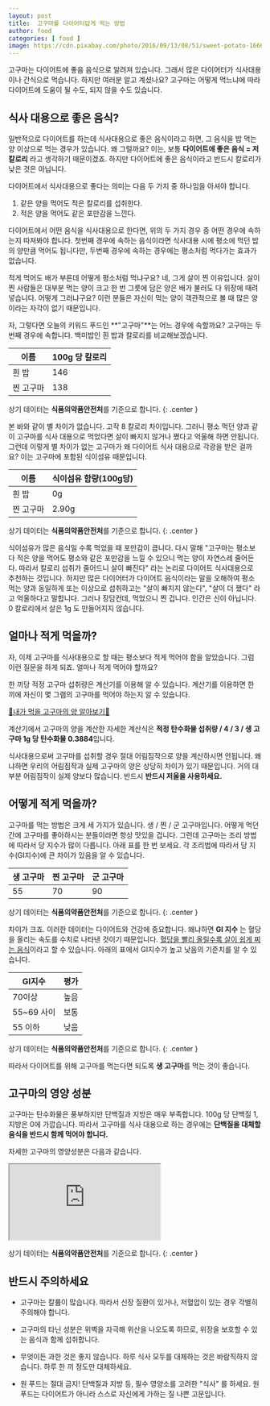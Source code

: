 ```yaml
---
layout: post
title:  고구마를 다이어터답게 먹는 방법
author: food
categories: [ food ]
image: https://cdn.pixabay.com/photo/2016/09/13/08/51/sweet-potato-1666707_960_720.jpg
---
```


고구마는 다이어트에 좋음 음식으로 알려져 있습니다. 그래서 많은 다이어터가 식사대용이나 간식으로 먹습니다. 하지만 여러분 알고 계셨나요? 고구마는 어떻게 먹느냐에 따라 다이어트에 도움이 될 수도, 되지 않을 수도 있습니다.

##  식사 대용으로 좋은 음식?

일반적으로 다이어트를 하는데 식사대용으로 좋은 음식이라고 하면, 그 음식을 밥 먹는 양 이상으로 먹는 경우가 있습니다. 왜 그럴까요?
이는, 보통 **다이어트에 좋은 음식 = 저칼로리** 라고 생각하기 때문이겠죠. 하지만 다이어트에 좋은 음식이라고 반드시 칼로리가 낮은 것은 아닙니다. 

다이어트에서 식사대용으로 좋다는 의미는 다음 두 가지 중 하나임을 아셔야 합니다.

1.  같은 양을 먹어도 적은 칼로리를 섭취한다.
2.  적은 양을 먹어도 같은 포만감을 느낀다.

다이어트에서 어떤 음식을 식사대용으로 한다면, 위의 두 가지 경우 중 어떤 경우에 속하는지 따져봐야 합니다. 첫번째 경우에 속하는 음식이라면 식사대용 시에 평소에 먹던 밥의 양만큼 먹어도 됩니다만, 두번째 경우에 속하는 경우에는 평소처럼 먹다가는 효과가 없습니다. 

적게 먹어도 배가 부른데 어떻게 평소처럼 먹냐구요? <span class="spoiler">네, 그게 살이 찐 이유입니다. 살이 찐 사람들은 대부분 먹는 양이 크고 한 번 그릇에 담은 양은 배가 불러도 다 위장에 때려 넣습니다. 어떻게 그러냐구요? 이런 분들은 자신이 먹는 양이 객관적으로 볼 때 많은 양이라는 자각이 없기 때문입니다.</span>

자, 그렇다면 오늘의 키워드 푸드인 **"고구마"**는 어느 경우에 속할까요? 고구마는 두번째 경우에 속합니다. 백미밥인 흰 밥과 칼로리를 비교해보겠습니다.

|이름|100g 당 칼로리|
|---|---|
|흰 밥|146|
|찐 고구마|138|

상기 데이터는 **식품의약품안전처**를 기준으로 합니다.
{: .center }

본 바와 같이 별 차이가 없습니다. 고작 8 칼로리 차이입니다. 그러니 평소 먹던 양과 같이 고구마를 식사 대용으로 먹었다면 살이 빠지지 않거나 쪘다고 억울해 하면 안됩니다. 그런데 이렇게 별 차이가 없는 고구마가 왜 다이어트 식사 대용으로 각광을 받은 걸까요? 이는 고구마에 포함된 식이섬유 때문입니다.

|이름|식이섬유 함량(100g당)|
|---|---|
|흰 밥|0g|
|찐 고구마|2.90g|

상기 데이터는 **식품의약품안전처**를 기준으로 합니다.
{: .center }

식이섬유가 많은 음식일 수록 먹었을 때 포만감이 큽니다. 다시 말해 "고구마는 평소보다 적은 양을 먹어도 평소와 같은 포만감을 느낄 수 있으니 먹는 양이 자연스레 줄어든다. 따라서 칼로리 섭취가 줄어드니 살이 빠진다" 라는 논리로 다이어트 식사대용으로 추천하는 것입니다. 하지만 많은 다이어터가 다이어트 음식이라는 말을 오해하여 평소 먹는 양과 동일하게 또는 이상으로 섭취하고는 "살이 빠지지 않는다", "살이 더 쪘다" 라고 억울하다고 말합니다. 그러나 장담컨데, 먹었으니 찐 겁니다. 인간은 신이 아닙니다. 0 칼로리에서 살은 1g 도 만들어지지 않습니다.

## 얼마나 적게 먹을까?

자, 이제 고구마를 식사대용으로 할 때는 평소보다 적게 먹어야 함을 알았습니다. 그럼 이런 질문을 하게 되죠. 얼마나 적게 먹어야 할까요?

한 끼당 적정 고구마 섭취량은 계산기를 이용해 알 수 있습니다. 계산기를 이용하면 한 끼에 자신이 몇 그램의 고구마를 먹어야 하는지 알 수 있습니다.

[💫내가 먹을 고구마의 양 알아보기🍭](https://oneido.github.io/dietReviews/calculator)

계산기에서 고구마의 양을 계산한 자세한 계산식은 <span class="spoiler">**적정 탄수화물 섭취량 / 4 / 3 / 생 고구마 1g 당 탄수화물 0.3884**</span>입니다.

식사대용으로써 고구마를 섭취할 경우 절대 어림짐작으로 양을 계산하시면 안됩니다. 왜냐하면 우리의 어림짐작과 실제 고구마의 양은 상당히 차이가 있기 때문입니다. 거의 대부분 어림짐작이 실제 양보다 많습니다. 반드시 **반드시 저울을 사용하세요.** 

##  어떻게 적게 먹을까?

고구마를 먹는 방법은 크게 세 가지가 있습니다. 생 / 찐 / 군 고구마입니다. 어떻게 먹던간에 고구마를 좋아하시는 분들이라면 항상 맛있을 겁니다. 그런데 고구마는 조리 방법에 따라서 당 지수가 많이 다릅니다. 아래 표를 한 번 보세요. 각 조리법에 따라서 당 지수(GI지수)에 큰 차이가 있음을 알 수 있습니다.

|생 고구마|찐 고구마|군 고구마|
|---|---|---|
|55|70|90|

상기 데이터는 **식품의약품안전처**를 기준으로 합니다.
{: .center }

차이가 크죠. 이러한 데이터는 다이어트와 건강에 중요합니다. 왜냐하면 **GI 지수** 는 혈당을 올리는 속도를 수치로 나타낸 것이기 때문입니다. <u>혈당을 빨리 올릴수록 살이 쉽게 찌는 음식</u>이라고 할 수 있습니다. 아래의 표에서 GI지수가 높고 낮음의 기준치를 알 수 있습니다.

|GI지수|평가|
|---|---|
|70이상|높음|
|55~69 사이|보통|
|55 이하|낮음|

상기 데이터는 **식품의약품안전처**를 기준으로 합니다.
{: .center }

따라서 다이어트를 위해 고구마를 먹는다면 되도록 **생 고구마**를 먹는 것이 좋습니다. 
 
## 고구마의 영양 성분

고구마는 탄수화물은 풍부하지만 단백질과 지방은 매우 부족합니다. 100g 당 단백질 1, 지방은 0에 가깝습니다. 따라서 고구마를 식사 대용으로 하는 경우에는 **단백질을 대체할 음식을 반드시 함께 먹어야 합니다.**

자세한 고구마의 영양성분은 다음과 같습니다.
<iframe class="spoiler center" src="https://docs.google.com/spreadsheets/d/1nb40cMiRAJz_SsY7xaBx2O2B3slXmkpwwfpEysC9MVQ/edit?usp=sharing"></iframe>

상기 데이터는 **식품의약품안전처**를 기준으로 합니다.
{: .center }

## 반드시 주의하세요

-   고구마는 칼륨이 많습니다. 따라서 신장 질환이 있거나, 저혈압이 있는 경우 각별히 주의해야 합니다.

-   고구마의 타닌 성분은 위벽을 자극해 위산을 나오도록 하므로, 위장을 보호할 수 있는 음식과 함께 섭취합니다.

-   무엇이든 과한 것은 좋지 않습니다. 하루 식사 모두를 대체하는 것은 바람직하지 않습니다. 하루 한 끼 정도만 대체하세요. 

-   원 푸드는 절대 금지! 단백질과 지방 등, 필수 영양소를 고려한 "식사" 를 하세요. 원푸드는 다이어트가 아니라 스스로 자신에게 가하는 질 나쁜 고문입니다.
